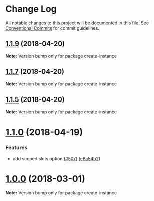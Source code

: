 # Change Log

All notable changes to this project will be documented in this file.
See [Conventional Commits](https://conventionalcommits.org) for commit guidelines.

<a name="1.1.9"></a>
## [1.1.9](https://github.com/smiller171/vue-test-utils/compare/v1.1.7...v1.1.9) (2018-04-20)




**Note:** Version bump only for package create-instance

<a name="1.1.7"></a>
## [1.1.7](https://github.com/smiller171/vue-test-utils/compare/v1.1.5...v1.1.7) (2018-04-20)




**Note:** Version bump only for package create-instance

<a name="1.1.5"></a>
## [1.1.5](https://github.com/smiller171/vue-test-utils/compare/v1.1.2...v1.1.5) (2018-04-20)




**Note:** Version bump only for package create-instance

<a name="1.1.0"></a>
# [1.1.0](https://github.com/smiller171/vue-test-utils/compare/v1.0.0-beta.14...v1.1.0) (2018-04-19)


### Features

* add scoped slots option ([#507](https://github.com/smiller171/vue-test-utils/issues/507)) ([e6a54b2](https://github.com/smiller171/vue-test-utils/commit/e6a54b2))




<a name="1.0.0"></a>
# [1.0.0](https://github.com/EddYerburgh/vue-test-utils/compare/v1.0.0-beta.13...v1.0.0) (2018-03-01)




**Note:** Version bump only for package create-instance
